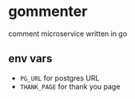 # gommenter
comment microservice written in go

## env vars
- `PG_URL` for postgres URL
- `THANK_PAGE` for thank you page
